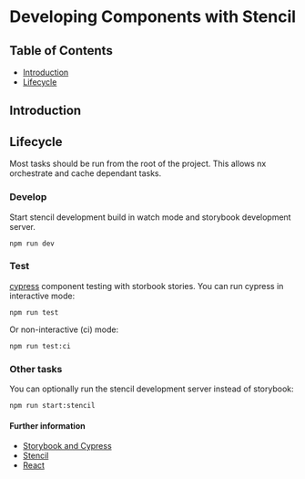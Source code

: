 # Developing Components with Stencil

## Table of Contents

- [Introduction](#introduction)
- [Lifecycle](#lifecycle)

## Introduction

## Lifecycle

Most tasks should be run from the root of the project. This allows nx orchestrate and cache dependant tasks.

### Develop

Start stencil development build in watch mode and storybook development server.

```
npm run dev
```

### Test

[cypress](https://docs.cypress.io/) component testing with storbook stories.
You can run cypress in interactive mode:

```
npm run test
```

Or non-interactive (ci) mode:

```
npm run test:ci
```

### Other tasks

You can optionally run the stencil development server instead of storybook:

```
npm run start:stencil
```

#### Further information

- [Storybook and Cypress](storybook/DEVELOP.md)
- [Stencil](stencil/DEVELOP.md)
- [React](react/DEVELOP.md)
